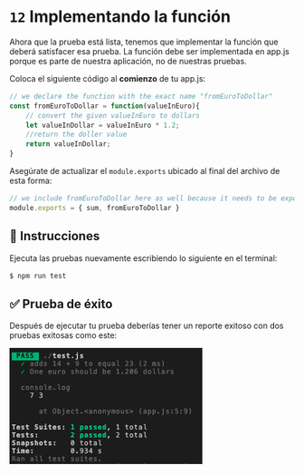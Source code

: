 #   `12` Implementando la función

Ahora que la prueba está lista, tenemos que implementar la función que deberá satisfacer esa prueba.
La función debe ser implementada en app.js porque es parte de nuestra aplicación, no de nuestras pruebas.

Coloca el siguiente código al **comienzo** de tu app.js:

```js
// we declare the function with the exact name "fromEuroToDollar"
const fromEuroToDollar = function(valueInEuro){
    // convert the given valueInEuro to dollars
    let valueInDollar = valueInEuro * 1.2;
    //return the doller value
    return valueInDollar;
}
```

Asegúrate de actualizar el `module.exports` ubicado al final del archivo de esta forma:

```js
// we include fromEuroToDollar here as well because it needs to be exported
module.exports = { sum, fromEuroToDollar }
```

## 📝 Instrucciones

Ejecuta las pruebas nuevamente escribiendo lo siguiente en el terminal:

```bash
$ npm run test

```

## ✅ Prueba de éxito
Después de ejecutar tu prueba deberías tener un reporte exitoso con dos pruebas exitosas como este:

![12-success-test](../../assets/12-success-test.png)